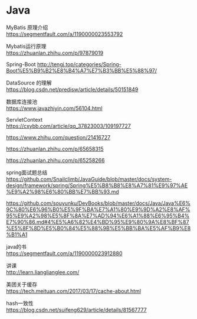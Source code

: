 # Java
MyBatis 原理介绍  
https://segmentfault.com/a/1190000023553792  

Mybatis运行原理  
https://zhuanlan.zhihu.com/p/97879019  


Spring-Boot
http://tengj.top/categories/Spring-Boot%E5%B9%B2%E8%B4%A7%E7%B3%BB%E5%88%97/  

DataSource 的理解  
https://blog.csdn.net/predisw/article/details/50151849  

数据库连接池  
https://www.javazhiyin.com/56104.html  

ServletContext  
https://cxybb.com/article/qq_37823003/109197727  

https://www.zhihu.com/question/21416727  

https://zhuanlan.zhihu.com/p/65658315  

https://zhuanlan.zhihu.com/p/65258266  

spring面试题总结
https://github.com/Snailclimb/JavaGuide/blob/master/docs/system-design/framework/spring/Spring%E5%B8%B8%E8%A7%81%E9%97%AE%E9%A2%98%E6%80%BB%E7%BB%93.md  

https://github.com/souyunku/DevBooks/blob/master/docs/Java/Java%E6%9C%80%E6%96%B0%E5%9F%BA%E7%A1%80%E9%9D%A2%E8%AF%95%E9%A2%98%E5%8F%8A%E7%AD%94%E6%A1%88%E6%95%B4%E7%90%86.md#4%E5%A6%82%E4%BD%95%E9%80%9A%E8%BF%87%E5%8F%8D%E5%B0%84%E5%88%9B%E5%BB%BA%E5%AF%B9%E8%B1%A1  

java的书  
https://segmentfault.com/a/1190000023912880  

讲课  
http://learn.lianglianglee.com/  

美团关于缓存  
https://tech.meituan.com/2017/03/17/cache-about.html  

hash一致性  
https://blog.csdn.net/suifeng629/article/details/81567777











